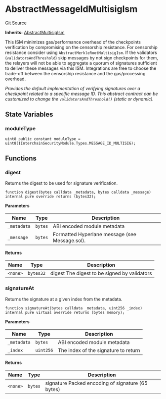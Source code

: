 # AbstractMessageIdMultisigIsm
[Git Source](https://github.com/hyperlane-xyz/hyperlane-monorepo/blob/60f321f452052881dce4e22999022e11fc117456/contracts/isms/multisig/AbstractMessageIdMultisigIsm.sol)

**Inherits:**
[AbstractMultisigIsm](/contracts/isms/multisig/AbstractMultisigIsm.sol/abstract.AbstractMultisigIsm.md)

This ISM minimizes gas/performance overhead of the checkpoints verification by compromising on the censorship resistance.
For censorship resistance consider using `AbstractMerkleRootMultisigIsm`.
If the validators (`validatorsAndThreshold`) skip messages by not sign checkpoints for them,
the relayers will not be able to aggregate a quorum of signatures sufficient to deliver these messages via this ISM.
Integrations are free to choose the trade-off between the censorship resistance and the gas/processing overhead.

*Provides the default implementation of verifying signatures over a checkpoint related to a specific message ID.
This abstract contract can be customized to change the `validatorsAndThreshold()` (static or dynamic).*


## State Variables
### moduleType

```solidity
uint8 public constant moduleType = uint8(IInterchainSecurityModule.Types.MESSAGE_ID_MULTISIG);
```


## Functions
### digest

Returns the digest to be used for signature verification.


```solidity
function digest(bytes calldata _metadata, bytes calldata _message) internal pure override returns (bytes32);
```
**Parameters**

|Name|Type|Description|
|----|----|-----------|
|`_metadata`|`bytes`|ABI encoded module metadata|
|`_message`|`bytes`|Formatted Hyperlane message (see Message.sol).|

**Returns**

|Name|Type|Description|
|----|----|-----------|
|`<none>`|`bytes32`|digest The digest to be signed by validators|


### signatureAt

Returns the signature at a given index from the metadata.


```solidity
function signatureAt(bytes calldata _metadata, uint256 _index) internal pure virtual override returns (bytes memory);
```
**Parameters**

|Name|Type|Description|
|----|----|-----------|
|`_metadata`|`bytes`|ABI encoded module metadata|
|`_index`|`uint256`|The index of the signature to return|

**Returns**

|Name|Type|Description|
|----|----|-----------|
|`<none>`|`bytes`|signature Packed encoding of signature (65 bytes)|


